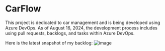 # CarFlow

This project is dedicated to car management and is being developed using Azure DevOps.
As of August 16, 2024, the development process includes using pull requests, backlogs, and tasks within Azure DevOps.

Here is the latest snapshot of my backlog:
![image](https://github.com/user-attachments/assets/34446d6b-15f0-4698-acdc-f2a9dd0bf185)

